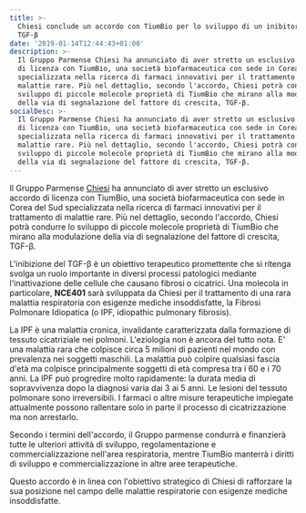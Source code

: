 ```yaml
---
title: >-
  Chiesi conclude un accordo con TiumBio per lo sviluppo di un inibitore del
  TGF-β
date: '2019-01-14T12:44:43+01:00'
description: >-
  Il Gruppo Parmense Chiesi ha annunciato di aver stretto un esclusivo accordo
  di licenza con TiumBio, una società biofarmaceutica con sede in Corea del Sud
  specializzata nella ricerca di farmaci innovativi per il trattamento di
  malattie rare. Più nel dettaglio, secondo l'accordo, Chiesi potrà condurre lo
  sviluppo di piccole molecole proprietà di TiumBio che mirano alla modulazione
  della via di segnalazione del fattore di crescita, TGF-β. 
socialDesc: >-
  Il Gruppo Parmense Chiesi ha annunciato di aver stretto un esclusivo accordo
  di licenza con TiumBio, una società biofarmaceutica con sede in Corea del Sud
  specializzata nella ricerca di farmaci innovativi per il trattamento di
  malattie rare. Più nel dettaglio, secondo l'accordo, Chiesi potrà condurre lo
  sviluppo di piccole molecole proprietà di TiumBio che mirano alla modulazione
  della via di segnalazione del fattore di crescita, TGF-β.
---
```

Il Gruppo Parmense [Chiesi](https://www.chiesi.com/en/chiesi-enters-in-an-exclusive-global-license-agreement-with-tiumbio-to-develop-innovative-molecules-for-respiratory-diseases/) ha annunciato di aver stretto un esclusivo accordo di licenza con TiumBio, una società biofarmaceutica con sede in Corea del Sud specializzata nella ricerca di farmaci innovativi per il trattamento di malattie rare. Più nel dettaglio, secondo l'accordo, Chiesi potrà condurre lo sviluppo di piccole molecole proprietà di TiumBio che mirano alla modulazione della via di segnalazione del fattore di crescita, TGF-β. 

L'inibizione del TGF-β è un obiettivo terapeutico promettente che si ritenga svolga un ruolo importante in diversi processi patologici mediante l'inattivazione delle cellule che causano fibrosi o cicatrici. Una molecola in particolare, **NCE401** sarà sviluppata da Chiesi per il trattamento di una rara malattia respiratoria con esigenze mediche insoddisfatte, la Fibrosi Polmonare Idiopatica (o IPF, idiopathic pulmonary fibrosis).

La IPF è una malattia cronica, invalidante caratterizzata dalla formazione di tessuto cicatriziale nei polmoni. L'eziologia non è ancora del tutto nota. E' una malattia rara che colpisce circa 5 milioni di pazienti nel mondo con prevalenza nei soggetti maschili. La malattia può colpire qualsiasi fascia d'età ma colpisce principalmente soggetti di età compresa tra i 60 e i 70 anni. La IPF può progredire molto rapidamente: la durata media di sopravvivenza dopo la diagnosi varia dai 3 ai 5 anni. Le lesioni del tessuto polmonare
 sono irreversibili. I farmaci o altre
 misure terapeutiche impiegate attualmente possono rallentare solo
 in parte il processo di cicatrizzazione ma non arrestarlo.

Secondo i termini dell'accordo, il Gruppo parmense condurrà e finanzierà tutte le ulteriori attività di sviluppo, regolamentazione e commercializzazione nell'area respiratoria, mentre TiumBio manterrà i diritti di sviluppo e commercializzazione in altre aree terapeutiche. 

Questo accordo è in linea con l'obiettivo strategico di Chiesi di rafforzare la sua posizione nel campo delle malattie respiratorie con esigenze mediche insoddisfatte.
